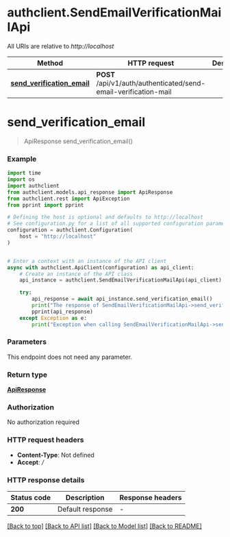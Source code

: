 # authclient.SendEmailVerificationMailApi

All URIs are relative to *http://localhost*

Method | HTTP request | Description
------------- | ------------- | -------------
[**send_verification_email**](SendEmailVerificationMailApi.md#send_verification_email) | **POST** /api/v1/auth/authenticated/send-email-verification-mail | 


# **send_verification_email**
> ApiResponse send_verification_email()



### Example

```python
import time
import os
import authclient
from authclient.models.api_response import ApiResponse
from authclient.rest import ApiException
from pprint import pprint

# Defining the host is optional and defaults to http://localhost
# See configuration.py for a list of all supported configuration parameters.
configuration = authclient.Configuration(
    host = "http://localhost"
)


# Enter a context with an instance of the API client
async with authclient.ApiClient(configuration) as api_client:
    # Create an instance of the API class
    api_instance = authclient.SendEmailVerificationMailApi(api_client)

    try:
        api_response = await api_instance.send_verification_email()
        print("The response of SendEmailVerificationMailApi->send_verification_email:\n")
        pprint(api_response)
    except Exception as e:
        print("Exception when calling SendEmailVerificationMailApi->send_verification_email: %s\n" % e)
```



### Parameters
This endpoint does not need any parameter.

### Return type

[**ApiResponse**](ApiResponse.md)

### Authorization

No authorization required

### HTTP request headers

 - **Content-Type**: Not defined
 - **Accept**: */*

### HTTP response details
| Status code | Description | Response headers |
|-------------|-------------|------------------|
**200** | Default response |  -  |

[[Back to top]](#) [[Back to API list]](../README.md#documentation-for-api-endpoints) [[Back to Model list]](../README.md#documentation-for-models) [[Back to README]](../README.md)

